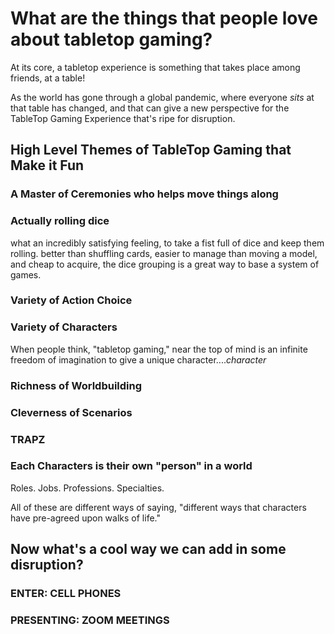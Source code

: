 # What are the things that people love about tabletop gaming?

At its core, a tabletop experience is something that takes place among friends, at a table!

As the world has gone through a global pandemic, where everyone _sits_ at that table has changed, and that can give a new perspective for the TableTop Gaming Experience that's ripe for disruption.

## High Level Themes of TableTop Gaming that Make it Fun

### A Master of Ceremonies who helps move things along

### Actually rolling dice
what an incredibly satisfying feeling, to take a fist full of dice and keep them rolling. better than shuffling cards, easier to manage than moving a model, and cheap to acquire, the dice grouping is a great way to base a system of games.
### Variety of Action Choice

### Variety of Characters
When people think, "tabletop gaming," near the top of mind is an infinite freedom of imagination to give a unique character...._character_ 

### Richness of Worldbuilding

### Cleverness of Scenarios

### TRAPZ


### Each Characters is their own "person" in a world 
Roles. Jobs. Professions. Specialties. 

All of these are different ways of saying, "different ways that characters have pre-agreed upon walks of life."
## Now what's a cool way we can add in some disruption?

### ENTER: CELL PHONES

### PRESENTING: ZOOM MEETINGS

